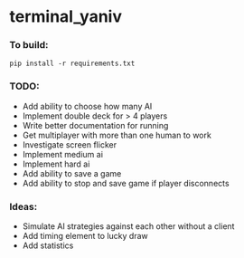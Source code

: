 # terminal_yaniv
### To build:
`pip install -r requirements.txt`

### TODO:
- Add ability to choose how many AI
- Implement double deck for > 4 players
- Write better documentation for running
- Get multiplayer with more than one human to work
- Investigate screen flicker
- Implement medium ai
- Implement hard ai
- Add ability to save a game
- Add ability to stop and save game if player disconnects

### Ideas:
- Simulate AI strategies against each other without a client
- Add timing element to lucky draw
- Add statistics